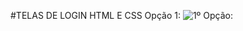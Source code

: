 #TELAS DE LOGIN HTML E CSS
Opção 1: 
![1º Opção: ](https://github.com/danieligor56/Assets/blob/main/Pictures/img_gitHub/Sem%20t%C3%ADtulo.png)
